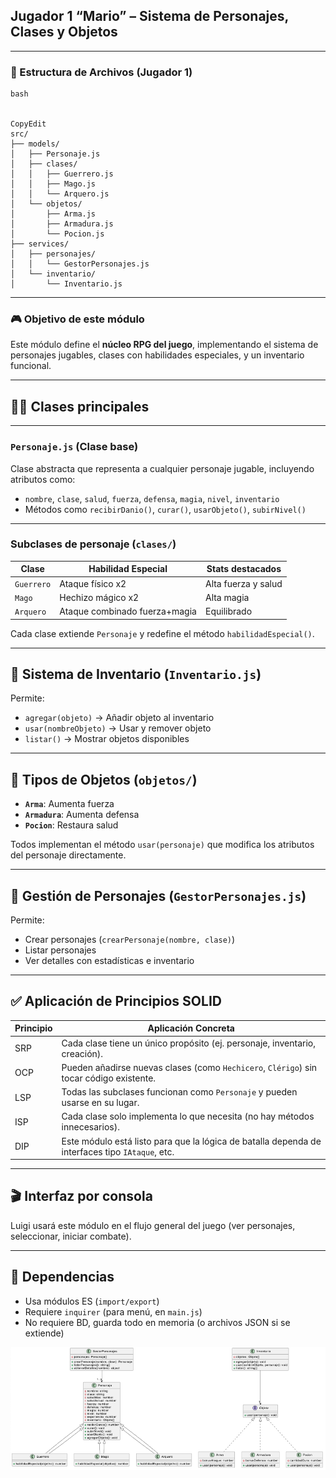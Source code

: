 ## Jugador 1 “Mario” – Sistema de Personajes, Clases y Objetos

------

### 🧩 Estructura de Archivos (Jugador 1)

```
bash


CopyEdit
src/
├── models/
│   ├── Personaje.js
│   ├── clases/
│   │   ├── Guerrero.js
│   │   ├── Mago.js
│   │   └── Arquero.js
│   └── objetos/
│       ├── Arma.js
│       ├── Armadura.js
│       └── Pocion.js
├── services/
│   ├── personajes/
│   │   └── GestorPersonajes.js
│   └── inventario/
│       └── Inventario.js
```

------

### 🎮 Objetivo de este módulo

Este módulo define el **núcleo RPG del juego**, implementando el sistema de personajes jugables, clases con habilidades especiales, y un inventario funcional.

------

## 🧙‍♂️ Clases principales

------

### `Personaje.js` (Clase base)

Clase abstracta que representa a cualquier personaje jugable, incluyendo atributos como:

- `nombre`, `clase`, `salud`, `fuerza`, `defensa`, `magia`, `nivel`, `inventario`
- Métodos como `recibirDanio()`, `curar()`, `usarObjeto()`, `subirNivel()`

------

### Subclases de personaje (`clases/`)

| Clase      | Habilidad Especial            | Stats destacados    |
| ---------- | ----------------------------- | ------------------- |
| `Guerrero` | Ataque físico x2              | Alta fuerza y salud |
| `Mago`     | Hechizo mágico x2             | Alta magia          |
| `Arquero`  | Ataque combinado fuerza+magia | Equilibrado         |



Cada clase extiende `Personaje` y redefine el método `habilidadEspecial()`.

------

## 🧰 Sistema de Inventario (`Inventario.js`)

Permite:

- `agregar(objeto)` → Añadir objeto al inventario
- `usar(nombreObjeto)` → Usar y remover objeto
- `listar()` → Mostrar objetos disponibles

------

## 🎁 Tipos de Objetos (`objetos/`)

- **`Arma`**: Aumenta fuerza
- **`Armadura`**: Aumenta defensa
- **`Pocion`**: Restaura salud

Todos implementan el método `usar(personaje)` que modifica los atributos del personaje directamente.

------

## 👤 Gestión de Personajes (`GestorPersonajes.js`)

Permite:

- Crear personajes (`crearPersonaje(nombre, clase)`)
- Listar personajes
- Ver detalles con estadísticas e inventario

------

## ✅ Aplicación de Principios SOLID

| Principio | Aplicación Concreta                                          |
| --------- | ------------------------------------------------------------ |
| SRP       | Cada clase tiene un único propósito (ej. personaje, inventario, creación). |
| OCP       | Pueden añadirse nuevas clases (como `Hechicero`, `Clérigo`) sin tocar código existente. |
| LSP       | Todas las subclases funcionan como `Personaje` y pueden usarse en su lugar. |
| ISP       | Cada clase solo implementa lo que necesita (no hay métodos innecesarios). |
| DIP       | Este módulo está listo para que la lógica de batalla dependa de interfaces tipo `IAtaque`, etc. |



------

## 🎬 Interfaz por consola

Luigi usará este módulo en el flujo general del juego (ver personajes, seleccionar, iniciar combate).

------

## 📌 Dependencias

- Usa módulos ES (`import/export`)
- Requiere `inquirer` (para menú, en `main.js`)
- No requiere BD, guarda todo en memoria (o archivos JSON si se extiende)

![Diagrama UML primera parte](./Diagrama%20UML%20-%20Primera%20parte.png)